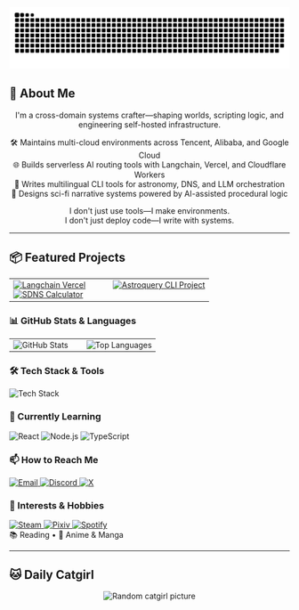 <div align="center">

<picture>
  <source media="(prefers-color-scheme: dark)" srcset="https://github.com/inoribea/inoribea/raw/main/assets/github-snake-full-year-dark.svg">
  <source media="(prefers-color-scheme: light)" srcset="https://github.com/inoribea/inoribea/raw/main/assets/github-snake-full-year.svg">
   <img src="https://github.com/inoribea/inoribea/raw/main/assets/github-snake-full-year.svg" alt="Snake animation">
</picture>

</div>

## 👦 About Me

<div align="center">

I'm a cross-domain systems crafter—shaping worlds, scripting logic, and engineering self-hosted infrastructure.

🛠️ Maintains multi-cloud environments across Tencent, Alibaba, and Google Cloud  
🌐 Builds serverless AI routing tools with Langchain, Vercel, and Cloudflare Workers  
🧠 Writes multilingual CLI tools for astronomy, DNS, and LLM orchestration  
🌌 Designs sci-fi narrative systems powered by AI-assisted procedural logic  

I don't just use tools—I make environments.  
I don't just deploy code—I write with systems.

</div>

---

## 📦 Featured Projects

<div align="center">

<table>
  <tr>
    <td valign="top" width="50%">
      <a href="https://github.com/inoribea/langchain-vercel">
        <img src="https://github-readme-stats-inoribea.vercel.app/api/pin/?username=inoribea&repo=langchain-vercel&theme=transparent" alt="Langchain Vercel" />
      </a>
      <br/>
      <a href="https://github.com/inoribea/sdns-calculator">
        <img src="https://github-readme-stats-inoribea.vercel.app/api/pin/?username=inoribea&repo=sdns-calculator&theme=transparent" alt="SDNS Calculator" />
      </a>
    </td>
    <td valign="top" width="50%">
      <a href="https://github.com/inoribea/astroquery-cli">
        <img src="https://github-readme-stats-inoribea.vercel.app/api/pin/?username=inoribea&repo=astroquery-cli&theme=transparent" alt="Astroquery CLI Project" />
      </a>
  </tr>
</table>

</div>


### 📊 GitHub Stats & Languages
<table>
  <tr>
    <td valign="top" width="50%">
      <img src="https://github-readme-stats-inoribea.vercel.app/api?username=inoribea&show_icons=true&show=reviews,discussions_started,discussions_answered,prs_merged,prs_merged_percentage&include_all_commits=true&rank_icon=percentile&theme=transparent" alt="GitHub Stats" />
    </td>
    <td valign="top" width="50%">
      <img src="https://github-readme-stats-inoribea.vercel.app/api/top-langs/?username=inoribea&layout=compact&theme=transparent" alt="Top Languages" />
      <br/>
  </tr>
</table>

### 🛠️ Tech Stack & Tools
<img src="https://skillicons.dev/icons?i=html,css,js,python,git,github,vscode,discord" alt="Tech Stack" />

### 🌱 Currently Learning
<img src="https://img.shields.io/badge/React-61DAFB?style=for-the-badge&logo=react&logoColor=black" alt="React"/>
<img src="https://img.shields.io/badge/Node.js-339933?style=for-the-badge&logo=nodedotjs&logoColor=white" alt="Node.js"/>
<img src="https://img.shields.io/badge/TypeScript-3178C6?style=for-the-badge&logo=typescript&logoColor=white" alt="TypeScript"/>

### 📫 How to Reach Me
<a href="mailto:inoribea@outlook.com">
<img src="https://img.shields.io/badge/Email-D14836?style=for-the-badge&logo=gmail&logoColor=white" alt="Email"/>
</a>
<a href="https://discord.gg/inoribea">
<img src="https://img.shields.io/badge/Discord-5865F2?style=for-the-badge&logo=discord&logoColor=white" alt="Discord"/>
</a>
<a href="https://x.com/inoribea">
<img src="https://img.shields.io/badge/X-000000?style=for-the-badge&logo=x&logoColor=white" alt="X"/>
</a>

### 🎯 Interests & Hobbies
<a href="https://steamcommunity.com/id/inoribea/">
<img src="https://img.shields.io/badge/Steam-000000?style=for-the-badge&logo=steam&logoColor=white" alt="Steam"/>
</a>
<a href="https://www.pixiv.net/users/inoribea">
<img src="https://img.shields.io/badge/Pixiv-0096FA?style=for-the-badge&logo=pixiv&logoColor=white" alt="Pixiv"/>
</a>
<a href="https://open.spotify.com/user/ryulwnu88w5ddgg1gc29kbh63">
<img src="https://img.shields.io/badge/Spotify-1ED760?style=for-the-badge&logo=spotify&logoColor=white" alt="Spotify"/>
</a>
<br/>
📚 Reading • 🌸 Anime & Manga

</div>

---

## 🐱 Daily Catgirl
<div align="center">
  <img src="https://api.suyanw.cn/api/mao/" alt="Random catgirl picture"/>

